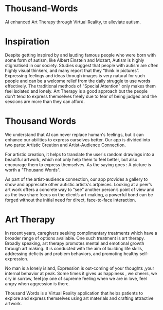 # Thousand-Words
AI enhanced Art Therapy through Virtual Reality, to alleviate autism.

# Inspiration
Despite getting inspired by and lauding famous people who were born with some form of autism, like Albert Einstein and Mozart, Autism is highly stigmatised in our society. Studies suggest that people with autism are often highly visual thinkers, and many report that they “think in pictures”. Expressing feelings and ideas through images is very natural for such people and can be a welcome relief from the daily struggle to use words effectively. 
The traditional methods of "Special Attention" only makes them feel isolated and lonely. Art Therapy is a good approach but the people don't tend to express themselves freely due to fear of being judged and the sessions are more than they can afford.

# Thousand Words
We understand that AI can never replace human's feelings, but it can enhance our abilities to express ourselves better. Our app is divided into two parts: Artistic Creation and Artist-Audience Connection.

For artistic creation, it helps to translate the user's random drawings into a beautiful artwork, which not only help them to feel better, but also encourage them to express themselves. As the saying goes : A picture is worth a "Thousand Words".

As part of the artist-audience connection, our app provides a gallery to show and appreciate other autistic artists's artpieces. Looking at a peer’s art work offers a concrete way to “see” another person’s point of view and as the two share focus on the client’s art-making, a powerful bond can be forged without the initial need for direct, face-to-face interaction.

# Art Therapy
In recent years, caregivers seeking complimentary treatments which have a broader range of options available. One such treatment is art therapy. Broadly speaking, art therapy promotes mental and emotional growth through art making. It is conducted with the aim of building life skills, addressing deficits and problem behaviors, and promoting healthy self-expression. 

No man is a lonely island, Expression is out-coming  of your thoughts ,your internal behavior at peak. Some times it gives us happiness , we cheers,  we cry in sorrow, feel joy one of supreme feeling  when we are in love, feel angry when aggression is there.

Thousand Words is a Virtual Reality application that helps patients to explore and express themselves using art materials and crafting attractive artwork.

